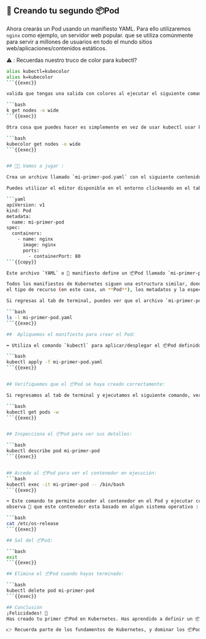 ﻿## 🚀 Creando tu segundo 📦Pod

Ahora crearás un Pod usando un manifiesto YAML.
Para ello utilizaremos `nginx` como ejemplo, un servidor web popular.
que se utiliza comúnmente para servir a millones de usuarios en todo el mundo
sitios web/aplicaciones/contenidos estáticos.

⚠️ : Recuerdas nuestro truco de color para kubectl?

```bash
alias kubectl=kubecolor
alias k=kubecolor
```{{exec}}

valida que tengas una salida con colores al ejecutar el siguiente comando:

```bash
k get nodes -o wide
```{{exec}}

Otra cosa que puedes hacer es simplemente en vez de usar kubectl usar kubecolor, por ejemplo:

```bash
kubecolor get nodes -o wide
```{{exec}}


## 🧑‍💻 Vamos a jugar :

Crea un archivo llamado `mi-primer-pod.yaml` con el siguiente contenido:

Puedes utilizar el editor disponible en el entorno clickeando en el tab **"Editor"**

```yaml
apiVersion: v1
kind: Pod
metadata:
  name: mi-primer-pod
spec:
  containers:
    - name: nginx
      image: nginx
      ports:
        - containerPort: 80
```{{copy}}

Este archivo `YAML` o 📄 manifiesto define un 📦Pod llamado `mi-primer-pod` que ejecuta un contenedor con la imagen de `nginx`.

Todos los manifiestos de Kubernetes siguen una estructura similar, donde se especifica la `versión` de la API,
el tipo de recurso (en este caso, un **Pod**), los metadatos y la especificación del contenedor.

Si regresas al tab de terminal, puedes ver que el archivo `mi-primer-pod.yaml` ya se encuentra en el directorio actual.

```bash
ls -l mi-primer-pod.yaml
```{{exec}}

##  Apliquemos el manifiesto para crear el Pod:

➡️ Utiliza el comando `kubectl` para aplicar/desplegar el 📦Pod definido en el archivo `mi-primer-pod.yaml`.

```bash
kubectl apply -f mi-primer-pod.yaml
```{{exec}}


## Verifiquemos que el 📦Pod se haya creado correctamente:

Si regresamos al tab de terminal y ejecutamos el siguiente comando, veremos el estado del Pod:

```bash
kubectl get pods -w
```{{exec}}


## Inspecciona el 📦Pod para ver sus detalles:

```bash
kubectl describe pod mi-primer-pod
```{{exec}}


## Accede al 📦Pod para ver el contenedor en ejecución:
```bash
kubectl exec -it mi-primer-pod -- /bin/bash
```{{exec}}

➡️ Este comando te permite acceder al contenedor en el Pod y ejecutar comandos dentro de él.
observa 🧐 que este contenedor esta basado en algun sistema operativo :

```bash
cat /etc/os-release
```{{exec}}

## Sal del 📦Pod:

```bash
exit
```{{exec}}

## Elimina el 📦Pod cuando hayas terminado:

```bash
kubectl delete pod mi-primer-pod
```{{exec}}

## Conclusión
¡Felicidades! 🎉
Has creado tu primer 📦Pod en Kubernetes. Has aprendido a definir un 📦Pod usando un manifiesto YAML, a aplicarlo y a inspeccionar su estado. Los Pods son fundamentales para entender cómo se despliegan y gestionan las aplicaciones en Kubernetes.

👉 Recuerda parte de los fundamentos de Kubernetes, y dominar los 📦Pods te ayudará a construir aplicaciones más complejas, solidas en el futuro.



